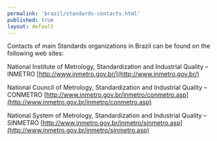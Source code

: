 ```yaml
--- 
permalink: 'brazil/standards-contacts.html' 
published: true 
layout: default
---
```

Contacts of main Standards organizations in Brazil can be found on the following web sites: 

National Institute of Metrology, Standardization and Industrial Quality – INMETRO [http://www.inmetro.gov.br/](http://www.inmetro.gov.br/) 

National Council of Metrology, Standardization and Industrial Quality – CONMETRO [http://www.inmetro.gov.br/inmetro/conmetro.asp](http://www.inmetro.gov.br/inmetro/conmetro.asp)

National System of Metrology, Standardization and Industrial Quality – SINMETRO [http://www.inmetro.gov.br/inmetro/sinmetro.asp](http://www.inmetro.gov.br/inmetro/sinmetro.asp)
